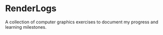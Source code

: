 # RenderLogs
A collection of computer graphics exercises to document my progress and learning milestones.
